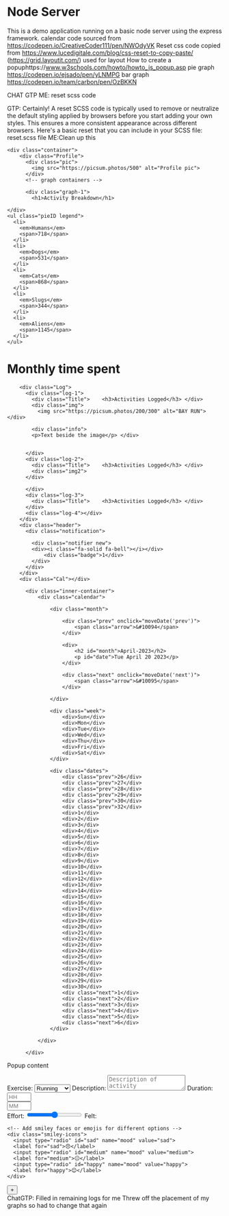 # Node Server

This is a demo application running on a basic node server using the express framework.
calendar code sourced from https://codepen.io/CreativeCoder111/pen/NWOdyVK 
Reset css code copied from https://www.lucedigitale.com/blog/css-reset-to-copy-paste/
(https://grid.layoutit.com/) used for layout
How to create a popuphttps://www.w3schools.com/howto/howto_js_popup.asp
pie graph https://codepen.io/ejsado/pen/yLNMPG
bar graph https://codepen.io/team/carbon/pen/OzBKKN



CHAT GTP
ME: reset scss code

GTP: Certainly! A reset SCSS code is typically used to remove or neutralize the default styling applied by browsers before you start adding your own styles. This ensures a more consistent appearance across different browsers. Here's a basic reset that you can include in your SCSS file: reset.scss file
ME:Clean up this <head>
    <meta charset="UTF-8">
    <meta http-equiv="X-UA-Compatible" content="IE=edge">
    <meta name="viewport" content="width=device-width, initial-scale=1.0">
    <title>Fitness Tracker</title>
    <link rel="stylesheet" href="styles.css" />    
    <script src="https://code.jquery.com/jquery-3.7.1.min.js" integrity="sha256-/JqT3SQfawRcv/BIHPThkBvs0OEvtFFmqPF/lYI/Cxo=" crossorigin="anonymous"></script>
    <meta name="viewport" content="width=device-width, initial-scale=1.0">
</head>

<body>
    
    <div class="container">
        <div class="Profile">
          <div class="pic">        
            <img src="https://picsum.photos/500" alt="Profile pic">
          </div>
          <!-- graph containers -->

          <div class="graph-1">
            <h1>Activity Breakdown</h1>
  <section>
    <div class="pieID pie">
      
    </div>
    <ul class="pieID legend">
      <li>
        <em>Humans</em>
        <span>718</span>
      </li>
      <li>
        <em>Dogs</em>
        <span>531</span>
      </li>
      <li>
        <em>Cats</em>
        <span>868</span>
      </li>
      <li>
        <em>Slugs</em>
        <span>344</span>
      </li>
      <li>
        <em>Aliens</em>
        <span>1145</span>
      </li>
    </ul>
  </section>
          </div>
          <div class="graph-2">
          <h1>Monthly time spent</h1>
          <div class="chart-container" id="activity-chart-container">
            <ul id="activity-chart"></ul>
          </div>
        </div>
        </div>
        <!-- Activity log container -->

        <div class="Log">
          <div class="log-1"> 
            <div class="Title">    <h3>Activities Logged</h3> </div> 
            <div class="img">
              <img src="https://picsum.photos/200/300" alt="BAY RUN"> </div> 

            <div class="info">
            <p>Text beside the image</p> </div> 


          </div>
          <div class="log-2">
            <div class="Title">    <h3>Activities Logged</h3> </div> 
            <div class="img2">
          </div>
            
          </div>
          <div class="log-3">
            <div class="Title">    <h3>Activities Logged</h3> </div> 
          </div>
          <div class="log-4"></div>
        </div>
        <div class="header"> 
          <div class="notification">

            <div class="notifier new">
            <div><i class="fa-solid fa-bell"></i></div>
                <div class="badge">1</div>
            </div>
          </div>
        </div>
        <div class="Cal"></div>
<!-- Calendar container -->
          <div class="inner-container">
              <div class="calendar">
      
                  <div class="month">
      
                      <div class="prev" onclick="moveDate('prev')">
                          <span class="arrow">&#10094</span>
                      </div>
      
                      <div>
                          <h2 id="month">April-2023</h2>
                          <p id="date">Tue April 20 2023</p>
                      </div>
      
                      <div class="next" onclick="moveDate('next')">
                          <span class="arrow">&#10095</span>
                      </div>
      
                  </div>
      
                  <div class="week">
                      <div>Sun</div>
                      <div>Mon</div>
                      <div>Tue</div>
                      <div>Wed</div>
                      <div>Thu</div>
                      <div>Fri</div>
                      <div>Sat</div>
                  </div>
      
                  <div class="dates">
                      <div class="prev">26</div>
                      <div class="prev">27</div>
                      <div class="prev">28</div>
                      <div class="prev">29</div>
                      <div class="prev">30</div>
                      <div class="prev">32</div>
                      <div>1</div>
                      <div>2</div>
                      <div>3</div>
                      <div>4</div>
                      <div>5</div>
                      <div>6</div>
                      <div>7</div>
                      <div>8</div>
                      <div>9</div>
                      <div>10</div>
                      <div>11</div>
                      <div>12</div>
                      <div>13</div>
                      <div>14</div>
                      <div>15</div>
                      <div>16</div>
                      <div>17</div>
                      <div>18</div>
                      <div>19</div>
                      <div>20</div>
                      <div>21</div>
                      <div>22</div>
                      <div>23</div>
                      <div>24</div>
                      <div>25</div>
                      <div>26</div>
                      <div>27</div>
                      <div>28</div>
                      <div>29</div>
                      <div>30</div>
                      <div class="next">1</div>
                      <div class="next">2</div>
                      <div class="next">3</div>
                      <div class="next">4</div>
                      <div class="next">5</div>
                      <div class="next">6</div> 
                  </div>
      
              </div>
      
          </div>
<!-- Popup container -->
<div class="popup" id="popup">
  <p id="popupDate">Popup content</p>
  <div class="exercise">
    <div class="exercise-info">
      <label for="exercise">Exercise:</label>
      <select id="exercise" name="exercise">
        <option value="running">Running</option>
        <option value="cycling">Cycling</option>
        <option value="swimming">Swimming</option>
        <!-- Add more options as needed -->
      </select>
  <label for="description">Description:</label>
  <textarea id="description" placeholder="Description of activity"></textarea>
    <label for="duration">Duration:</label>
    <div class="time-input">
      <input type="number" id="hours" name="hours" min="0" max="23" placeholder="HH">
    </div>
    <div class="time-input">
      <input type="number" id="minutes" name="minutes" min="0" max="59" placeholder="MM">
    </div>
    <label for="effort">Effort:</label>
    <input type="range" id="effort" name="effort" min="0" max="10" step="1" value="5">
    <label for="felt">Felt:</label>

    <!-- Add smiley faces or emojis for different options -->
    <div class="smiley-icons">
      <input type="radio" id="sad" name="mood" value="sad">
      <label for="sad">😞</label>
      <input type="radio" id="medium" name="mood" value="medium">
      <label for="medium">😐</label>
      <input type="radio" id="happy" name="mood" value="happy">
      <label for="happy">😊</label>
    </div>
  </div>
  <button id="closePopupBtn">+</button>
</div>


<script src="script.js"></script>
<script src="app.js"></script>
</body>
</html>
ChatGTP: Filled in remaining logs for me Threw off the placement of my graphs so had to change that again
